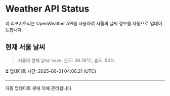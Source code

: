 
# Weather API Status

이 리포지토리는 OpenWeather API를 사용하여 서울의 날씨 정보를 자동으로 업데이트합니다.

## 현재 서울 날씨
> 서울의 현재 날씨: haze, 온도: 26.76°C, 습도: 50%

⏳ 업데이트 시간: 2025-06-01 04:06:21 (UTC)

---
자동 업데이트 봇에 의해 관리됩니다.
